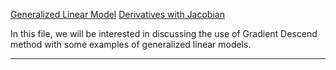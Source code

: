 [Generalized Linear Model](Generalized%20Linear%20Model.md)
[Derivatives with Jacobian](Smooth%20Calculus/Derivatives%20with%20Jacobian.md)

In this file, we will be interested in discussing the use of Gradient Descend method with some examples of generalized linear models. 

---




